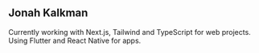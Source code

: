 ## Jonah Kalkman

Currently working with Next.js, Tailwind and TypeScript for web projects. Using Flutter and React Native for apps.

<!---
jonahkalkman/jonahkalkman is a ✨ special ✨ repository because its `README.md` (this file) appears on your GitHub profile.
You can click the Preview link to take a look at your changes.
--->


